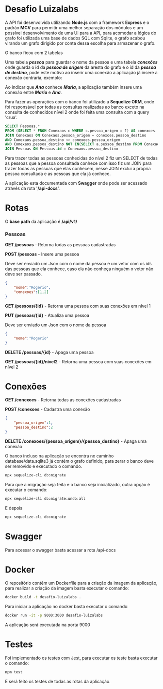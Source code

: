 # Desafio Luizalabs

A API foi desenvolvida utilizando **Node.js** com a framework **Express** e o padrão **MCV** para permitir uma melhor separação dos módulos e um possível desenvolvimento de uma UI para a API, para acomodar a lógica do grafo foi utilizada uma base de dados SQL com Sqlite, o grafo acabou virando um grafo dirigido por conta dessa escolha para armazenar o grafo.

O banco ficou com 2 tabelas

Uma tabela ***pessoa*** para guardar o nome da pessoa e uma tabela ***conexões*** onde guarda o id da ***pessoa de origem*** da aresta do grafo e o id da ***pessoa de destino***, pode este motivo ao inserir uma conexão a aplicação já insere a conexão contraria, exemplo:

Ao indicar que ***Ana*** conhece ***Maria***, a aplicação também insere uma conexão entre ***Maria*** e ***Ana***.

Para fazer as operações com o banco foi utilizado a **Sequelize ORM**, onde foi responsável por todas as consultas realizadas ao banco exceto na consulta de conhecidos nível 2 onde foi feita uma consulta com a query 'crua'.

```sql
SELECT Pessoas.*
FROM (SELECT * FROM Conexaos c WHERE c.pessoa_origem = ?) AS conexoes
JOIN Conexaos ON Conexaos.pessoa_origem = conexoes.pessoa_destino 
AND Conexaos.pessoa_destino <> conexoes.pessoa_origem 
AND Conexaos.pessoa_destino NOT IN(SELECT a.pessoa_destino FROM Conexaos a WHERE a.pessoa_origem = ?) 
JOIN Pessoas ON Pessoas.id = Conexaos.pessoa_destino
```

Para trazer todas as pessoas conhecidas do nível 2 fiz um SELECT de todas as pessoas que a pessoa consultada conhece com isso fiz um JOIN para trazer todas as pessoas que elas conhecem, nesse JOIN exclui a própria pessoa consultada e as pessoas que ela já conhece.

A aplicação esta documentada com **Swagger** onde pode ser acessado através da rota '**/api-docs**'.

# Rotas

O **base path** da aplicação é **/api/v1/**

### Pessoas

**GET /pessoas** - Retorna todas as pessoas cadastradas

**POST /pessoas** - Insere uma pessoa

Deve ser enviado um Json com o nome da pessoa e um vetor com os ids das pessoas que ela conhece, caso ela não conheça ninguém o vetor não deve ser passado. 

```json
{
	"nome":"Rogerio",
	"conexoes":[1,2]
}
```

**GET /pessoas/{id}** - Retorna uma pessoa com suas conexões em nível 1

**PUT /pessoas/{id}** - Atualiza uma pessoa

Deve ser enviado um Json com o nome da pessoa

```json
{
	"nome":"Rogerio"
}
```

**DELETE /pessoas/{id}** - Apaga uma pessoa

**GET /pessoas/{id}/nivel2** - Retorna uma pessoa com suas conexões em nível 2

# Conexões

**GET /conexoes** - Retorna todas as conexões cadastradas

**POST /conexoes** - Cadastra uma conexão

```json
{
	"pessoa_origem":1,
	"pessoa_destino":2
}
```

**DELETE /conexoes/{pessoa_origem}/{pessoa_destino}** - Apaga uma conexão

O banco incluso na aplicação se encontra no caminho database/data.sqlite3 já contém o grafo definido, para zerar o banco deve ser removido e executado o comando.

```bash
npx sequelize-cli db:migrate
```

Para que a migração seja feita e o banco seja inicializado, outra opção é executar o comando:

```bash
npx sequelize-cli db:migrate:undo:all
```

E depois

```bash
npx sequelize-cli db:migrate
```

# Swagger

Para acessar o swagger basta acessar a rota /api-docs

# Docker

O repositório contém um Dockerfile para a criação da imagem da aplicação, para realizar a criação da imagem basta executar o comando:

```bash
docker build -t desafio-luizalabs .
```

Para iniciar a aplicação no docker basta executar o comando:

```bash
docker run -it -p 9000:3000 desafio-luizalabs
```

A aplicação será executada na porta 9000

# Testes

Foi implementado os testes com Jest, para executar os teste basta executar o comando:

```bash
npm test
```

E será feito os testes de todas as rotas da aplicação.
